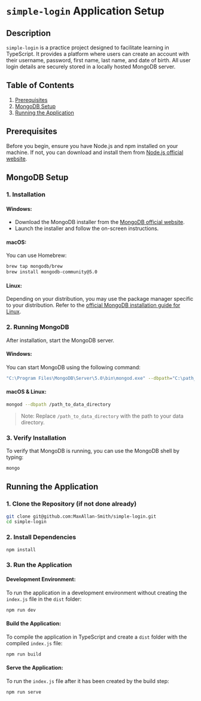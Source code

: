 
# `simple-login` Application Setup

## Description
`simple-login` is a practice project designed to facilitate learning in TypeScript. It provides a platform where users can create an account with their username, password, first name, last name, and date of birth. All user login details are securely stored in a locally hosted MongoDB server.

## Table of Contents
1. [Prerequisites](#prerequisites)
2. [MongoDB Setup](#mongodb-setup)
3. [Running the Application](#running-the-application)

## Prerequisites
Before you begin, ensure you have Node.js and npm installed on your machine. If not, you can download and install them from [Node.js official website](https://nodejs.org/).

## MongoDB Setup

### 1. Installation

#### Windows:
- Download the MongoDB installer from the [MongoDB official website](https://www.mongodb.com/try/download/community).
- Launch the installer and follow the on-screen instructions.

#### macOS:
You can use Homebrew:
```bash
brew tap mongodb/brew
brew install mongodb-community@5.0
```

#### Linux:
Depending on your distribution, you may use the package manager specific to your distribution. Refer to the [official MongoDB installation guide for Linux](https://docs.mongodb.com/manual/administration/install-on-linux/).

### 2. Running MongoDB
After installation, start the MongoDB server.

#### Windows:
You can start MongoDB using the following command:
```bash
"C:\Program Files\MongoDB\Server\5.0\bin\mongod.exe" --dbpath="C:\path_to_data_directory"
```

#### macOS & Linux:
```bash
mongod --dbpath /path_to_data_directory
```

> Note: Replace `/path_to_data_directory` with the path to your data directory.

### 3. Verify Installation
To verify that MongoDB is running, you can use the MongoDB shell by typing:
```bash
mongo
```

## Running the Application

### 1. Clone the Repository (if not done already)
```bash
git clone git@github.com:MaxAllan-Smith/simple-login.git
cd simple-login
```

### 2. Install Dependencies
```bash
npm install
```

### 3. Run the Application

#### Development Environment:
To run the application in a development environment without creating the `index.js` file in the `dist` folder:
```bash
npm run dev
```

#### Build the Application:
To compile the application in TypeScript and create a `dist` folder with the compiled `index.js` file:
```bash
npm run build
```

#### Serve the Application:
To run the `index.js` file after it has been created by the build step:
```bash
npm run serve
```
